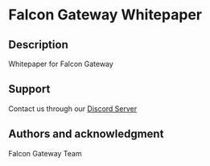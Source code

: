 # Falcon Gateway Whitepaper

## Description
Whitepaper for Falcon Gateway 

## Support
Contact us through our [Discord Server](https://discord.gg/dKppMXZQ)


## Authors and acknowledgment
Falcon Gateway Team
